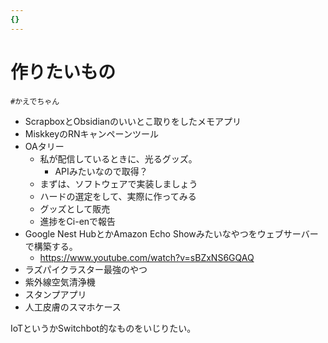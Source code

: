```yaml
---
{}
---
```

# 作りたいもの

`#かえでちゃん`

- ScrapboxとObsidianのいいとこ取りをしたメモアプリ
- MiskkeyのRNキャンペーンツール
- OAタリー
    - 私が配信しているときに、光るグッズ。
        - APIみたいなので取得？
    - まずは、ソフトウェアで実装しましょう
    - ハードの選定をして、実際に作ってみる
    - グッズとして販売
    - 進捗をCi-enで報告
- Google Nest HubとかAmazon Echo Showみたいなやつをウェブサーバーで構築する。
    - https://www.youtube.com/watch?v=sBZxNS6GQAQ
- ラズパイクラスター最強のやつ
- 紫外線空気清浄機
- スタンプアプリ
- 人工皮膚のスマホケース

IoTというかSwitchbot的なものをいじりたい。